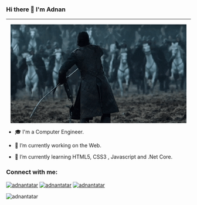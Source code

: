 ### Hi there 👋 I'm Adnan

<hr>
<img style="display: block; margin: auto;" src="https://raw.githubusercontent.com/adnantr/adnantr/main/giphy.gif" width="auto">

<p>

- 🎓 I'm a Computer Engineer.
  
- 🔭 I’m currently working on the Web.
  
- 🌱 I’m currently learning HTML5, CSS3 , Javascript and .Net Core.
</p>

<h3 align="left">Connect with me:</h3>
<p align="left">
 
<a href="https://linkedin.com/in/adnan-tatar-217aa4116" target="blank" rel=”noopener”><img src="https://img.icons8.com/fluency/48/null/linkedin-circled.png" alt="adnantatar" height="50" width="50"/></a>
<a href="https://instagram.com/tradnaan" target="blank" rel=”noopener”><img src="https://img.icons8.com/plasticine/100/null/instagram-new--v2.png" alt="adnantatar" height="50" width="50"/></a>
<a href="https://twitter.com/aadnantr" target="blank" rel=”noopener”><img src="https://img.icons8.com/fluency/48/null/twitter.png" alt="adnantatar" height="50" width="50"/></a>
</p>

<p><img align="left" src="https://github-readme-stats.vercel.app/api?username=adnantr&show_icons=true&theme=dark" alt="adnantatar" /></p>
